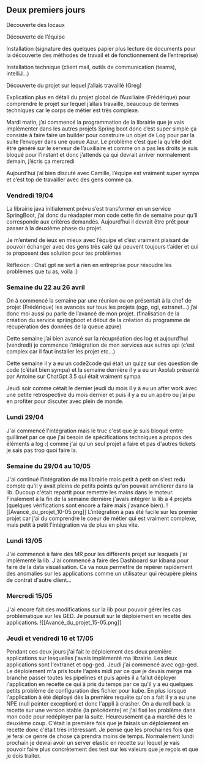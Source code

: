 ## Deux premiers jours

Découverte des locaux

Découverte de l’équipe

Installation (signature des quelques papier plus lecture de documents pour la découverte des méthodes de travail et de fonctionnement de l’entreprise)

Installation technique (client mail, outils de communication (teams), intelliJ…)

Découverte du projet sur lequel j’allais travaillé (Greg)

Explication plus en détail du projet global de l’Auxiliaire (Frédérique) pour comprendre le projet sur lequel j’allais travaillé, beaucoup de termes techniques car le corps de métier est très complexe.

Mardi matin, j’ai commencé la programmation de la librairie que je vais implémenter dans les autres projets Spring boot donc c’est super simple ça consiste à faire faire un builder pour construire un objet de Log pour par la suite l’envoyer dans une queue Azur. Le problème c’est que la qu’elle doit être généré sur le serveur de l’auxiliaire et comme on a pas les droits je suis bloqué pour l’instant et donc j’attends ça qui devrait arriver normalement demain, j’écris ça mercredi

Aujourd’hui j’ai bien discuté avec Camille, l’équipe est vraiment super sympa et c’est top de travailler avec des gens comme ça.

### Vendredi 19/04

La librairie java initialement prévu s’est transformer en un service SpringBoot, j’ai donc du réadapter mon code cette fin de semaine pour qu’il corresponde aux critères demandés. Aujourd’hui il devrait être prêt pour passer à la deuxième phase du projet.

Je m’entend de ieux en mieux avec l’équipe et c’est vraiment plaisant de pouvoir échanger avec des gens très calé qui peuvent toujours t’aider et qui te proposent des solution pour tes problèmes

Réflexion : Chat gpt ne sert à rien en entreprise pour résoudre les problèmes que tu as, voila :)

### Semaine du 22 au 26 avril

On à commencé la semaine par une réunion ou on présentait à la chef de projet (Frédérique) les avancés sur tous les projets (ogp, ogi, extranet…) j’ai donc moi aussi pu parle de l’avancé de mon projet. (finalisation de la création du service spriingboot et début de la création du programme de récupération des données de la queue azure)

Cette semaine j’ai bien avancé sur la récupréation des log et aujourd’hui (vendredi) je commence l’intégration de mon services aux autres api (c’est complex car il faut installer les projet etc…)

Cette semaine il y a eu un code2code qui était un quizz sur des question de code (c’était bien sympa) et la semaine dernière il y a eu un Axolab présenté par Antoine sur ChatGpt 3.5 qui était vraiment sympa

Jeudi soir comme cétait le dernier jeudi du mois il y à eu un after work avec une petite retrospective du mois dernier et puis il y a eu un apéro ou j’ai pu en profiter pour discuter avec plein de monde.

### Lundi 29/04
J'ai commencé l'intégration mais le truc c'est que je suis bloqué entre guillimet par ce que j'ai besoin de spécifications techniques a propos des éléments a log :( comme j'ai qu'un seul projet a faire et pas d'autres tickets je sais pas trop quoi faire la.

### Semaine du 29/04 au 10/05
J'ai continué l'intégration de ma librairie mais petit à petit on s'est redu compte qu'il y avait pleins de petits points qu'on pouvait améliorer dans la lib. Ducoup c'était repartit pour remettre les mains dans le moteur. Finalement à la fin de la semaine dernière j'avais intégrer la lib à 4 projets (quelques vérifications sont encore a faire mais j'avance bien).
![[Avancé_du_projet_10-05.png]]
L'intégration à pas été facile sur les premier projet car j'ai du comprendre le coeur de métier qui est vraiment complexe, mais petit à petit l'intégration va de plus en plus vite.

### Lundi 13/05
J'ai commencé à faire des MR pour les différents projet sur lesquels j'ai implémenté la lib.
J'ai commencé a faire des Dashboard sur kibana pour faire de la data visualisation. Ca va nous permettre de repérer rapidement des anomalies sur les applications comme un utilisateur qui récupère pleins de contrat d'autre client...
### Mercredi 15/05
J'ai encore fait des modifications sur la lib pour pouvoir gérer les cas problématique sur les GED. Je poursuit sur le déploiement en recette des applications.
![[Avancé_du_projet_15-05.png]]
### Jeudi et vendredi 16 et 17/05
Pendant ces deux jours j'ai fait le déploiement des deux première applications sur lesquelles j'avais implémenté ma librairie. Les deux applications sont l'extranet et opg-ged. Jeudi j'ai commencé avec ogp-ged. Le déploiement m'a pris toute l'après midi par ce que je devais merge ma branche passer toutes les pipelines et puis après il a fallut déployer l'application en recette ce qui à pris du temps par ce qu'il y a eu quelques petits problème de configuration des fichier pour kube. En plus lorsque l'application à été déployé dès la première requête qu'on a fait il y a eu une NPE (null pointer exception) et donc l'appli à crasher. On a du roll back la recette sur une version stable (la précédente) et j'ai fixé les problème dans mon code pour redéployer par la suite. Heureusement ça a marché dès le deuxième coup. C'était la première fois que je faisais un déploiement en recette donc c'était très intéressant. Je pense que les prochaines fois que je ferai ce genre de chose ça prendra moins de temps.
Normalement lundi prochain je devrai avoir un server elastic en recette sur lequel je vais pouvoir faire plus concrètement des test sur les valeurs que je reçois et que je dois traiter.
